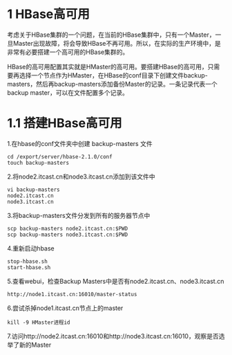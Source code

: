 # 1 HBase高可用
考虑关于HBase集群的一个问题，在当前的HBase集群中，只有一个Master，一旦Master出现故障，将会导致HBase不再可用。所以，在实际的生产环境中，是非常有必要搭建一个高可用的HBase集群的。

HBase的高可用配置其实就是HMaster的高可用。要搭建HBase的高可用，只需要再选择一个节点作为HMaster，在HBase的conf目录下创建文件backup-masters，然后再backup-masters添加备份Master的记录。一条记录代表一个backup master，可以在文件配置多个记录。

# 1.1 搭建HBase高可用
1.在hbase的conf文件夹中创建 backup-masters 文件
``` 
cd /export/server/hbase-2.1.0/conf
touch backup-masters
```

2.将node2.itcast.cn和node3.itcast.cn添加到该文件中
``` 
vi backup-masters
node2.itcast.cn
node3.itcast.cn
```

3.将backup-masters文件分发到所有的服务器节点中
``` 
scp backup-masters node2.itcast.cn:$PWD
scp backup-masters node3.itcast.cn:$PWD
```

4.重新启动hbase
``` 
stop-hbase.sh
start-hbase.sh
```

5.查看webui，检查Backup Masters中是否有node2.itcast.cn、node3.itcast.cn
``` 
http://node1.itcast.cn:16010/master-status
```

6.尝试杀掉node1.itcast.cn节点上的master
``` 
kill -9 HMaster进程id
```

7.访问http://node2.itcast.cn:16010和http://node3.itcast.cn:16010，观察是否选举了新的Master


